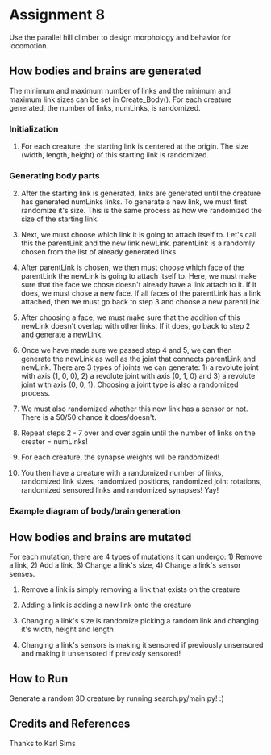 # Assignment 8

Use the parallel hill climber to design morphology and behavior for locomotion.

## How bodies and brains are generated

The minimum and maximum number of links and the minimum and maximum link sizes can be set in Create_Body(). For each creature generated, the number of links, numLinks, is randomized.

### Initialization
1. For each creature, the starting link is centered at the origin. The size (width, length, height) of this starting link is randomized. 

### Generating body parts
2. After the starting link is generated, links are generated until the creature has generated numLinks links. To generate a new link, we must first randomize it's size. This is the same process as how we randomized the size of the starting link. 

3. Next, we must choose which link it is going to attach itself to. Let's call this the parentLink and the new link newLink. parentLink is a randomly chosen from the list of already generated links.

4. After parentLink is chosen, we then must choose which face of the parentLink the newLink is going to attach itself to. Here, we must make sure that the face we chose doesn't already have a link attach to it. If it does, we must chose a new face. If all faces of the parentLink has a link attached, then we must go back to step 3 and choose a new parentLink.

5. After choosing a face, we must make sure that the addition of this newLink doesn't overlap with other links. If it does, go back to step 2 and generate a newLink.

6. Once we have made sure we passed step 4 and 5, we can then generate the newLink as well as the joint that connects parentLink and newLink. There are 3 types of joints we can generate: 1) a revolute joint with axis (1, 0, 0), 2) a revolute joint with axis (0, 1, 0) and 3) a revolute joint with axis (0, 0, 1). Choosing a joint type is also a randomized process.

7. We must also randomized whether this new link has a sensor or not. There is a 50/50 chance it does/doesn't.

8. Repeat steps 2 - 7 over and over again until the number of links on the creater = numLinks!

9. For each creature, the synapse weights will be randomized!

10. You then have a creature with a randomized number of links, randomized link sizes, randomized positions, randomized joint rotations, randomized sensored links and randomized synapses! Yay!

### Example diagram of body/brain generation

## How bodies and brains are mutated

For each mutation, there are 4 types of mutations it can undergo: 1) Remove a link, 2) Add a link, 3) Change a link's size, 4) Change a link's sensor senses.

1) Remove a link is simply removing a link that exists on the creature

2) Adding a link is adding a new link onto the creature

3) Changing a link's size is randomize picking a random link and changing it's width, height and length

4) Changing a link's sensors is making it sensored if previously unsensored and making it unsensored if previosly sensored!

## How to Run

Generate a random 3D creature by running search.py/main.py! :)

## Credits and References
Thanks to Karl Sims

